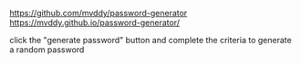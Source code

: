 https://github.com/mvddy/password-generator
https://mvddy.github.io/password-generator/

click the "generate password" button and complete the criteria to generate a random password
